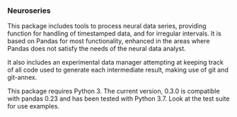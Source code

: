 ### Neuroseries

This package includes tools to process neural data series,
providing function for handling of timestamped data, and for irregular 
intervals. It is based on Pandas for most functionality, enhanced in the 
areas where Pandas does not satisfy the needs of the neural data analyst.

It also includes an experimental data manager attempting at keeping track 
of all code used to generate each intermediate result, making use of 
git and git-annex.

This package requires Python 3. The current version, 0.3.0 is compatible with pandas 0.23 and
has been tested with Python 3.7.
Look at the test suite for use examples.